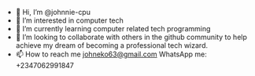 - 👋 Hi, I’m @johnnie-cpu
- 👀 I’m interested in computer tech
- 🌱 I’m currently learning computer related tech programming
- 💞️ I’m looking to collaborate with others in the github community to help achieve my dream of becoming a professional tech wizard.
- 📫 How to reach me johneko63@gmail.com 
WhatsApp me: +2347062991847

<!---
johnnie-cpu/johnnie-cpu is a ✨ special ✨ repository because its `README.md` (this file) appears on your GitHub profile.
You can click the Preview link to take a look at your changes.
--->
